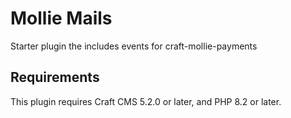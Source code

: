 # Mollie Mails

Starter plugin the includes events for craft-mollie-payments

## Requirements

This plugin requires Craft CMS 5.2.0 or later, and PHP 8.2 or later.

